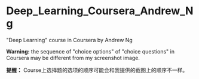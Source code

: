 # Deep_Learning_Coursera_Andrew_Ng
"Deep Learning" course in Coursera by Andrew Ng

**Warning:** the sequence of "choice options" of "choice questions" in Coursera may be different from my screenshot image.

**提醒：** Course上选择题的选项的顺序可能会和我提供的截图上的顺序不一样。

